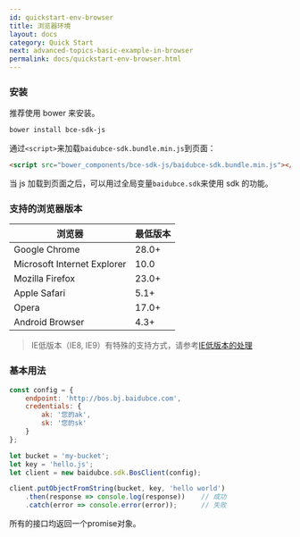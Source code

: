 ```yaml
---
id: quickstart-env-browser
title: 浏览器环境
layout: docs
category: Quick Start
next: advanced-topics-basic-example-in-browser
permalink: docs/quickstart-env-browser.html
---
```


### 安装

推荐使用 bower 来安装。

```sh
bower install bce-sdk-js
```

通过`<script>`来加载`baidubce-sdk.bundle.min.js`到页面：

```html
<script src="bower_components/bce-sdk-js/baidubce-sdk.bundle.min.js"></script>
```

当 js 加载到页面之后，可以用过全局变量`baidubce.sdk`来使用 sdk 的功能。

### 支持的浏览器版本

|浏览器|最低版本|
|------|--------|
|Google Chrome|28.0+|
|Microsoft Internet Explorer|10.0|
|Mozilla Firefox|23.0+|
|Apple Safari|5.1+|
|Opera|17.0+|
|Android Browser|4.3+|

> IE低版本（IE8, IE9）有特殊的支持方式，请参考[IE低版本的处理](advanced-topics-postobject.html)

### 基本用法

```js
const config = {
    endpoint: 'http://bos.bj.baidubce.com',
    credentials: {
        ak: '您的ak',
        sk: '您的sk'
    }
};

let bucket = 'my-bucket';
let key = 'hello.js';
let client = new baidubce.sdk.BosClient(config);

client.putObjectFromString(bucket, key, 'hello world')
    .then(response => console.log(response))    // 成功
    .catch(error => console.error(error));      // 失败
```

所有的接口均返回一个promise对象。
